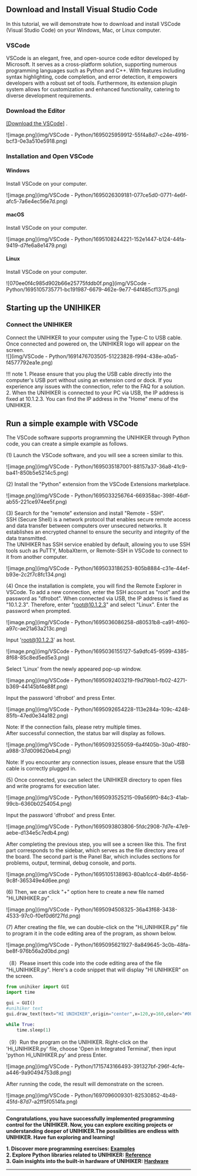 ## **Download and Install Visual Studio Code**

In this tutorial, we will demonstrate how to download and install VSCode (Visual Studio Code) on your Windows, Mac, or Linux computer.   

### **VSCode** 
VSCode is an elegant, free, and open-source code editor developed by Microsoft. It serves as a cross-platform solution, supporting numerous programming languages such as Python and C++. With features including syntax highlighting, code completion, and error detection, it empowers developers with a robust set of tools. Furthermore, its extension plugin system allows for customization and enhanced functionality, catering to diverse development requirements.   

### **Download the Editor**
[[Download the VSCode]](https://code.visualstudio.com/download) .   

![image.png](img/VSCode - Python/1695025959912-55f4a8d7-c24e-4916-bcf3-0e3a510e5918.png)  

### **Installation and Open VSCode**
#### Windows 
Install VSCode on your computer.

![image.png](img/VSCode - Python/1695026309181-077ce5d0-0771-4e6f-afc5-7a6e4ec56e7d.png)  

#### macOS
Install VSCode on your computer.

![image.png](img/VSCode - Python/1695108244221-152e1447-b124-44fa-9419-d7fe6a8e1479.png)  

#### Linux
Install VSCode on your computer.

![070ee0f4c985d902b66e25775fddb0f.png](img/VSCode - Python/1695105735771-bc191987-6679-462e-9e77-64f485cf1375.png)  

## **Starting up the UNIHIKER**
### **Connect the UNIHIKER**
Connect the UNIHIKER to your computer using the Type-C to USB cable. Once connected and powered on, the UNIHIKER logo will appear on the screen.   
![](img/VSCode - Python/1691476703505-51223828-f994-438e-a0a5-f4577792ea1e.png)   

!!! note
    1. Please ensure that you plug the USB cable directly into the computer's USB port without using an extension cord or dock. If you experience any issues with the connection, refer to the FAQ for a solution.  
    2. When the UNIHIKER is connected to your PC via USB, the IP address is fixed at 10.1.2.3. You can find the IP address in the "Home" menu of the UNIHIKER.    

## **Run a simple example with VSCode**
The VSCode software supports programming the UNIHIKER through Python code, you can create a simple example as follows.  

(1) Launch the VSCode software, and you will see a screen similar to this.   

![image.png](img/VSCode - Python/1695035187001-88157a37-36a8-41c9-ba41-850b5e5214c5.png)  
  
(2) Install the "Python" extension from the VSCode Extensions marketplace.  

![image.png](img/VSCode - Python/1695033256764-669358ac-398f-46df-ab55-221ce974ee5f.png)  
  
(3) Search for the "remote" extension and install "Remote - SSH".  
SSH (Secure Shell) is a network protocol that enables secure remote access and data transfer between computers over unsecured networks. It establishes an encrypted channel to ensure the security and integrity of the data transmitted.  
The UNIHIKER has SSH service enabled by default, allowing you to use SSH tools such as PuTTY, MobaXterm, or Remote-SSH in VSCode to connect to it from another computer.  

![image.png](img/VSCode - Python/1695033186253-805b8884-c31e-44ef-b93e-2c2f7c8fc134.png)  
  
(4) Once the installation is complete, you will find the Remote Explorer in VSCode. To add a new connection, enter the SSH account as "root" and the password as "dfrobot". When connected via USB, the IP address is fixed as "10.1.2.3". Therefore, enter "root@10.1.2.3" and select "Linux". Enter the password when prompted.  

![image.png](img/VSCode - Python/1695036086258-d80531b8-ca91-4f60-a97c-ae21a63a213c.png)  

Input 'root@10.1.2.3' as host.  

![image.png](img/VSCode - Python/1695036155127-5a9dfc45-9599-4385-8f68-85c8ed5ed5e3.png)  

Select 'Linux' from the newly appeared pop-up window.    

![image.png](img/VSCode - Python/1695092403219-f9d79bb1-fb02-4271-b369-44145bf4e88f.png)  

Input the password 'dfrobot' and press Enter.    

![image.png](img/VSCode - Python/1695092654228-113e284a-109c-4248-85fb-47ed0e34a182.png)  

Note: If the connection fails, please retry multiple times.   
After successful connection, the status bar will display as follows.  

![image.png](img/VSCode - Python/1695093255059-6a4f405b-30a0-4f80-a988-37d009620eb4.png)  

Note: If you encounter any connection issues, please ensure that the USB cable is correctly plugged in.  


  
(5)  Once connected, you can select the UNIHIKER directory to open files and write programs for execution later.   

![image.png](img/VSCode - Python/1695093525215-09a569f0-84c3-41ab-99cb-6360b0254054.png)  

Input the password 'dfrobot' and press Enter.  

![image.png](img/VSCode - Python/1695093803806-5fdc2908-7d7e-47e9-aebe-d134e5c7edb4.png)  

After completing the previous step, you will see a screen like this. The first part corresponds to the sidebar, which serves as the file directory area of the board. The second part is the Panel Bar, which includes sections for problems, output, terminal, debug console, and ports.   

![image.png](img/VSCode - Python/1695105138963-80ab1cc4-4b6f-4b56-9c8f-365349e4d6ee.png)
  
(6) Then, we can click "+" option here to create a new file named "Hi_UNIHIKER.py" .  

![image.png](img/VSCode - Python/1695094508325-36a43f68-3438-4533-97c0-f0ef0d6f27fd.png)  
  
(7) After creating the file, we can double-click on the "Hi_UNIHIKER.py" file to program it in the code editing area of the program, as shown below.  

![image.png](img/VSCode - Python/1695095621927-8a849645-3c0b-48fa-be8f-976b56a2d0bd.png)  
  
（8）Please insert this code into the code editing area of the file "Hi_UNIHIKER.py". Here's a code snippet that will display "HI UNIHIKER" on the screen.  


```python
from unihiker import GUI
import time

gui = GUI()
#unihiker text
gui.draw_text(text="HI UNIHIKER",origin="center",x=120,y=160,color="#0066CC")

while True:
    time.sleep(1)
```
  
（9）Run the program on the UNIHIKER.
Right-click on the 'Hi_UNIHIKER.py' file, choose 'Open in Integrated Terminal', then input 'python Hi_UNIHIKER.py' and press Enter.   

![image.png](img/VSCode - Python/1715743166493-391327bf-296f-4cfe-a446-9a90494753d8.png)  

After running the code, the result will demonstrate on the screen.   

![image.png](img/VSCode - Python/1697096009301-82530852-4b48-45fd-87d7-a2ff5f0514fa.png)
  
---  
**Congratulations, you have successfully implemented programming control for the UNIHIKER. Now, you can explore exciting projects or understanding deeper of UNIHIKER.The possibilities are endless with UNIHIKER. Have fun exploring and learning!**  

**1. Discover more programming exercises: [Examples](../Examples/PythonCodingExamples/index.md)**  
**2. Explore Python libraries related to UNIHIKER: [Reference](../LanguageReference/UNIHIKER_Library/index.md)**  
**3. Gain insights into the built-in hardware of UNIHIKER: [Hardware ](../HardwareReference/hardware_reference_introduction.md)**    

---  
